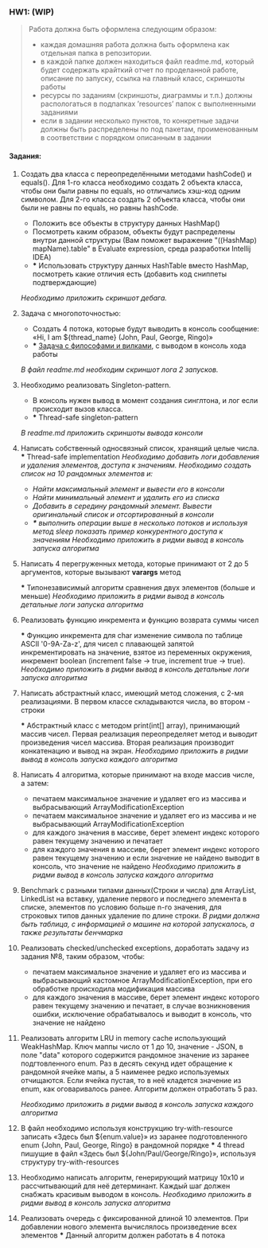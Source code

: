 ### HW1: (WIP)
> Работа должна быть оформлена следующим образом:
>- каждая домашняя работа должна быть оформлена как отдельная папка в репозитории.
>- в каждой папке должен находиться файл readme.md, который будет содержать крайткий отчет по проделанной работе, описание по запуску, ссылка на главный класс, скриншоты работы
>- ресурсы по заданиям (скриншоты, диаграммы и т.п.) должны распологаться в подпапках ’resources’ папок с выполненными заданиями
>- если в задании несколько пунктов, то конкретные задачи должны быть распределены по под пакетам, проименованным в соответствии с порядком описанным в задании
#### Задания:
   1. Создать два класса с переопределёнными методами hashCode() и equals(). Для 1-го класса необходимо создать 2 объекта класса, чтобы они были равны по equals, но отличались хэш-код одним символом. Для 2-го класса создать 2 объекта класса, чтобы они были не равны по equals, но равны hashCode.
      - Положить все объекты в структуру данных HashMap()
      - Посмотреть каким образом, объекты будут распределены внутри данной структуры (Вам поможет выражение "((HashMap) mapName).table" в Evaluate expression, среда разработки Intellij IDEA)
      - __\*__ Использовать структуру данных HashTable вместо HashMap, посмотреть какие отличия есть (добавить код сниппеты подтверждающие)
   
      _Необходимо приложить скриншот дебага._

   2. Задача с многопоточностью:
      - Создать 4 потока, которые будут выводить в консоль сообщение: «Hi, I am ${thread_name} (John, Paul, George, Ringo)»
      - __\*__ [Задача c философами и вилками](https://ru.wikipedia.org/wiki/%D0%97%D0%B0%D0%B4%D0%B0%D1%87%D0%B0_%D0%BE%D0%B1_%D0%BE%D0%B1%D0%B5%D0%B4%D0%B0%D1%8E%D1%89%D0%B8%D1%85_%D1%84%D0%B8%D0%BB%D0%BE%D1%81%D0%BE%D1%84%D0%B0%D1%85), с выводом в консоль хода работы
      
      _В файл readme.md необходим скриншот лога 2 запусков._

   3. Необходимо реализовать  Singleton-pattern.  
      - В консоль нужен вывод в момент создания синглтона, и лог  если происходит вызов класса.
      - __\*__ Thread-safe singleton-pattern
   
      _В readme.md  приложить скриншоты вывода консоли_

   4. Написать собственный односвязный список, хранящий целые числа.
      __\*__ Thread-safe implementation
    _Необходимо добавить логи добавления и удаления элементов, доступа к значениям. Необходимо создать список на 10 рандомных элементов и:_
       - _Найти максимальный элемент и вывести его в консоли_
       - _Найти минимальный элемент и удалить его из списка_
       - _Добавить в середину рандомный элемент. Вывести оригинальный список и отсортированный в консоли_
       - ___\*__ выполнить операции выше в несколько потоков и используя метод sleep показать пример конкурентного доступа к значениям_
    _Необходимо приложить в ридми вывод в консоль запуска алгоритма_
     
   5. Написать 4 перегруженных метода, которые принимают от 2 до 5 аргументов, которые вызывают __varargs__ метод 

      __\*__ Типонезависимый алгоритм сравнения двух элементов (больше и меньше)
      _Необходимо приложить в ридми вывод в консоль детальные логи запуска алгоритма_
   6. Реализовать функцию инкремента и функцию возврата суммы чисел

      __\*__ Функцию инкремента для char изменение символа по таблице ASCII '0-9A-Za-z', для чисел с плавающей запятой инкрементировать на значение, взятое из переменных окружения, инкремент boolean (increment false -> true, increment true -> true).
      _Необходимо приложить в ридми вывод в консоль детальные логи запуска алгоритма_
   7. Написать абстрактный класс, имеющий метод сложения, с 2-мя реализациями. В первом классе складываются числа, во втором - строки
     
      __\*__ Абстрактный класс с методом print(int[] array), принимающий массив чисел. Первая реализация переопределяет метод и выводит произведения чисел массива. Вторая реализация производит конкатенацию и вывод на экран.
      _Необходимо приложить в ридми вывод в консоль запуска каждого алгоритма_

   8. Написать 4 алгоритма, которые принимают на входе массив числе, а затем:
      - печатаем максимальное значение и удаляет его из массива и выбрасывающий ArrayModificationException
      - печатаем максимальное значение и удаляет его из массива и не выбрасывающий ArrayModificationException
      - для каждого значения в массиве, берет элемент индекс которого равен текущему значению и печатает
      - для каждого значения в массиве, берет элемент индекс которого равен текущему значению и если значение не найдено выводит в консоль, что значение не найдено
      _Необходимо приложить в ридми вывод в консоль запуска каждого алгоритма_
      
   9. Benchmark с разными типами данных(Строки и числа) для ArrayList, LinkedList на вставку, удаление первого и последнего элемента в списке, элементов по условию больше n-го значения, для строковых типов данных удаление по длине строки.
      _В ридми должна быть таблица, с информацией о машине на которой запускалось, а также результаты бенчмарка_

   10. Реализовать checked/unchecked exceptions, доработать задачу из задания №8, таким образом, чтобы:
       - печатаем максимальное значение и удаляет его из массива и выбрасывающий кастомное ArrayModificationException, при его обработке происходила модификация массива
       - для каждого значения в массиве, берет элемент индекс которого равен текущему значению и печатает, в случае возникновения ошибки, исключение обрабатывалось и выводит в консоль, что значение не найдено

   11. Реализовать алгоритм LRU in memory cache использующий WeakHashMap. Ключ маппы число от 1 до 10, значение - JSON, 
       в поле "data" которого  содержится рандомное значение из заранее подгтовленного enum. Раз в десять секунд идет обращение 
       к рандомной ячейке мапы, а 5 наименее редко используемых отчищаются. Если ячейка пустая, то в неё кладется значение из enum, 
       как оговаривалось ранее. Алгоритм должен отработать 5 раз.

       _Необходимо приложить в ридми вывод в консоль запуска каждого алгоритма_

   12. В файл необходимо используя конструкцию try-with-resource записать «Здесь был ${enum.value}»  из заранее подготовленного enum {John, Paul, George, Ringo} в рандомной порядке
       __\*__ 4 thread пишущие в файл «Здесь был ${John/Paul/George/Ringo}», используя структуру try-with-resources

   13. Необходимо написать алгоритм, генерирующий матрицу 10х10 и рассчитывающий для неё детерминант. Каждый шаг должен снабжать красивым выводом в консоль.
       _Необходимо приложить в ридми вывод в консоль запуска алгоритма_

   14. Реализовать очередь с фиксированной длиной 10 элементов. При добавлении нового элемента вычислялось произведение всех элементов
       __\*__ Данный алгоритм должен работать в 4 потока
